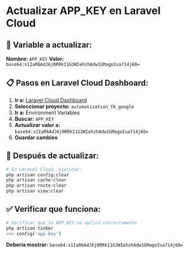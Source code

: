 # Actualizar APP_KEY en Laravel Cloud

## 🔧 Variable a actualizar:

**Nombre:** `APP_KEY`
**Valor:** `base64:x1IaR6AdJ6j0RRkI1G3WIehzhAdw1GMagoIua714j60=`

## 📋 Pasos en Laravel Cloud Dashboard:

1. **Ir a:** [Laravel Cloud Dashboard](https://cloud.laravel.com)
2. **Seleccionar proyecto:** `automatization_fb_google`
3. **Ir a:** Environment Variables
4. **Buscar:** `APP_KEY`
5. **Actualizar valor a:** `base64:x1IaR6AdJ6j0RRkI1G3WIehzhAdw1GMagoIua714j60=`
6. **Guardar cambios**

## 🚀 Después de actualizar:

```bash
# En Laravel Cloud, ejecutar:
php artisan config:clear
php artisan cache:clear
php artisan route:clear
php artisan view:clear
```

## ✅ Verificar que funciona:

```bash
# Verificar que la APP_KEY se aplicó correctamente
php artisan tinker
>>> config('app.key')
```

**Debería mostrar:** `base64:x1IaR6AdJ6j0RRkI1G3WIehzhAdw1GMagoIua714j60=`
